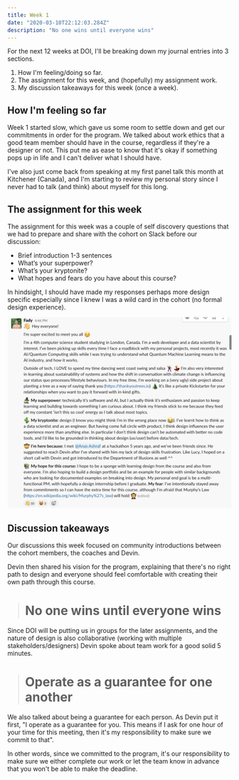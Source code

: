 ```yaml
---
title: Week 1 
date: "2020-03-10T22:12:03.284Z"
description: "No one wins until everyone wins"
---
```


For the next 12 weeks at DOI, I'll be breaking down my journal entries into 3 sections. 
1. How I'm feeling/doing so far. 
2. The assignment for this week, and (hopefully) my assignment work.
3. My discussion takeaways for this week (once a week).

## How I'm feeling so far
Week 1 started slow, which gave us some room to settle down and get our commitments in order for the program. We talked about work ethics that a good team member should have in the course, regardless if they're a designer or not. This put me as ease to know that it's okay if something pops up in life and I can't deliver what I should have.

I've also just come back from speaking at my first panel talk this month at Kitchener (Canada), and I'm starting to review my personal story since I never had to talk (and think) about myself for this long.

## The assignment for this week
The assignment for this week was a couple of self discovery questions that we had to prepare and share with the cohort on Slack before our discussion: 
- Brief introduction 1-3 sentences
- What’s your superpower?
- What’s your kryptonite?
- What hopes and fears do you have about this course?

In hindsight, I should have made my responses perhaps more design specific especially since I knew I was a wild card in the cohort (no formal design experience).

![My slack response](./slack_screenshot.png)

## Discussion takeaways
Our discussions this week focused on community introductions between the cohort members, the coaches and Devin. 

Devin then shared his vision for the program, explaining that there's no right path to design and everyone should feel comfortable with creating their own path through this course. 

> # No one wins until everyone wins

Since DOI will be putting us in groups for the later assignments, and the nature of design is also collaborative (working with multiple stakeholders/designers) Devin spoke about team work for a good solid 5 minutes. 

> # Operate as a guarantee for one another 

We also talked about being a guarantee for each person. As Devin put it first, "I operate as a guarantee for you. This means if I ask for one hour of your time for this meeting, then it's my responsibility to make sure we commit to that". 

In other words, since we committed to the program, it's our responsibility to make sure we either complete our work or let the team know in advance that you won't be able to make the deadline.
<!-- Ask what the purpose of mentioning Victor Papanek book? -->